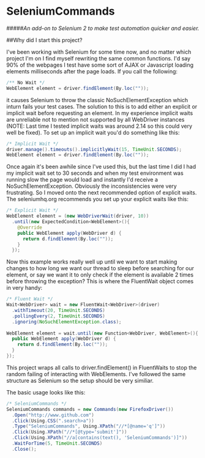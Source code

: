 SeleniumCommands
================
#####*An add-on to Selenium 2 to make test automation quicker and easier.* 

##Why did I start this project?

I've been working with Selenium for some time now, and no matter which project I'm on I find myself 
rewriting the same common functions. I'd say 90% of the webpages I test have some sort of AJAX or Javascript 
loading elements milliseconds after the page loads. If you call the following:

```java
/** No Wait */
WebElement element = driver.findElement(By.loc(""));
```

it causes Selenium to throw the classic NoSuchElementException which inturn fails your test cases. 
The solution to this is to add either an explicit or implicit wait before requesting an element. 
In my experience implicit waits are unreliable not to mention not supported by all WebDriver instances 
(NOTE: Last time I tested implicit waits was around 2.14 so this could very well be fixed). To set up an 
implicit wait you'd do something like this:

```java
/* Implicit Wait */
driver.manage().timeouts().implicitlyWait(15, TimeUnit.SECONDS);
WebElement element = driver.findElement(By.loc(""));
```

Once again it's been awhile since I've used this, but the last time I did I had my implicit wait set to 30 seconds
and when my test environment was running slow the page would load and instantly I'd receive a NoSuchElementException.
Obviously the inconsistencies were very frustrating. So I moved onto the next recommended option of explicit waits.
The seleniumhq.org recommends you set up your explicit waits like this:

```java
/* Explicit Wait */
WebElement element = (new WebDriverWait(driver, 10))
  .until(new ExpectedCondition<WebElement>(){
    @Override
    public WebElement apply(WebDriver d) {
      return d.findElement(By.loc(""));
    }
  });
```

Now this example works really well up until we want to start making changes to how long we want our thread to sleep
before searching for our element, or say we want it to only check if the element is available 2 times before throwing
the exception? This is where the FluentWait object comes in very handy:

```java
/* Fluent Wait */
Wait<WebDriver> wait = new FluentWait<WebDriver>(driver)
  .withTimeout(20, TimeUnit.SECONDS)
  .pollingEvery(2, TimeUnit.SECONDS)
  .ignoring(NoSuchElementException.class);
  
WebElement element = wait.until(new Function<WebDriver, WebElement>(){
  public WebElement apply(WebDriver d) {
    return d.findElement(By.loc(""));
  }
});
```

This project wraps all calls to driver.findElement() in FluentWaits to stop the random failing of interacting with 
WebElements. I've followed the same structure as Selenium so the setup should be very similiar.

The basic usage looks like this:

```java
/* SeleniumCommands */
SeleniumCommands commands = new Commands(new FirefoxDriver())
  .Open("http://www.github.com")
  .Click(Using.CSS(".search>a"))
  .Type("SeleniumCommands", Using.XPath("//*[@name='q']"))
  .Click(Using.XPath("//*[@type='submit']"))
  .Click(Using.XPath("//a[contains(text(), 'SeleniumCommands')]"))
  .WaitForTime(5, TimeUnit.SECONDS)
  .Close();
```
